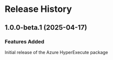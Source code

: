 # Release History
    
## 1.0.0-beta.1 (2025-04-17)

### Features Added

Initial release of the Azure HyperExecute package
